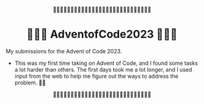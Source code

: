 <div align="center">
  🎄🎄🎄🎄🎄🎄🎄🎄🎄🎄🎄🎄🎄🎄🎄🎄🎄🎄🎄🎄🎄🎄🎄🎄🎄🎄🎄🎄
</div>

<div align="center">
  <h1>🎄🎁🌟 AdventofCode2023 🌟🎁🎄</h1>
</div>

My submissions for the Advent of Code 2023.

+ This was my first time taking on Advent of Code, and I found some tasks a lot harder than others. The first days took me a lot longer, and I used input from the web to help me figure out the ways to address the problem. 🎅🤶

<div align="center">
  🎄🎄🎄🎄🎄🎄🎄🎄🎄🎄🎄🎄🎄🎄🎄🎄🎄🎄🎄🎄🎄🎄🎄🎄🎄🎄🎄🎄
</div>
